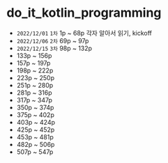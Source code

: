 # do_it_kotlin_programming

- `2022/12/01` `1차` 1p ~ 68p 각자 알아서 읽기, kickoff
- `2022/12/06` `2차` 69p ~ 97p
- `2022/12/15` `3차` 98p ~ 132p
- 133p ~ 156p
- 157p ~ 197p
- 198p ~ 222p 
- 223p ~ 250p
- 251p ~ 280p
- 281p ~ 316p
- 317p ~ 347p
- 350p ~ 374p 
- 375p ~ 402p
- 403p ~ 424p
- 425p ~ 452p
- 453p ~ 481p
- 482p ~ 506p
- 507p ~ 547p

